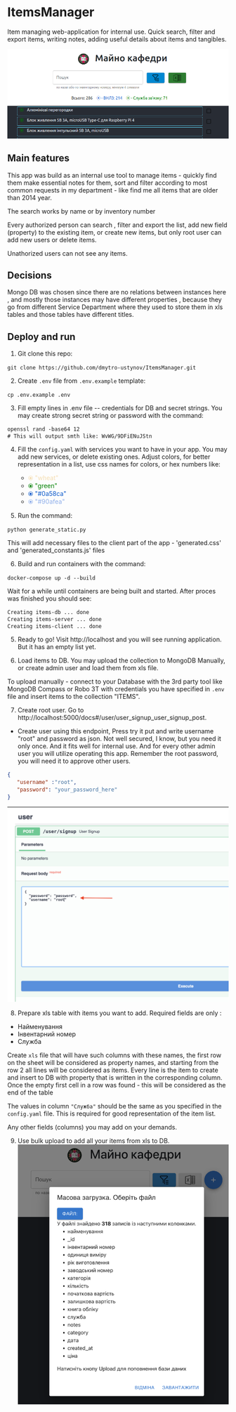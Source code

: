 # ItemsManager

Item managing web-application for internal use. Quick search, filter and export items, writing notes, adding useful details about items and tangibles.  

![img.png](images/img.png)

## Main features

This app was build as an internal use tool to manage items - quickly find them make essential notes for them, sort and filter according to most common requests in my department - like find me all items that are older than 2014 year.

The search works by name or by inventory number

Every authorized person can search , filter and export the list, add new field (property) to the existing item, or create new items, but only root user can add new users or delete items.

Unathorized users can not see any items.

## Decisions

Mongo DB was chosen since there are no relations between instances here , and mostly those instances may have different properties , because they go from different Service Department where they used to store them in xls tables and those tables have different titles.

## Deploy and run

1. Git clone this repo:
   
 ```git clone https://github.com/dmytro-ustynov/ItemsManager.git``` 
 
 
2. Create `.env` file from `.env.example` template:

 ```cp .env.example .env```
 

3. Fill empty lines in .env file -- credentials for DB and secret strings. You may create strong secret string or password with the  command:

```
openssl rand -base64 12 
# This will output smth like: WvWG/9DFiENuJStn 
```

4. Fill the `config.yaml` with  services you want to have in your app. You may add new services, or delete existing ones. Adjust colors, for better representation in a list, use css names for colors, or hex  numbers like:

   * <span style="color:wheat;"> ⦿ "wheat"</span>
   * <span style="color:green;"> ⦿  "green"</span>
   * <span style="color:#0a58ca;"> ⦿ "#0a58ca"</span>
   * <span style="color:#90afea;"> ⦿ "#90afea"</span>
    
    
6. Run the command:

`python generate_static.py`

This will add necessary files to the client part of the app - 'generated.css' and 'generated_constants.js' files

6. Build and run containers with the command:

`docker-compose up -d --build`

Wait for a while until containers are being built and started.
After proces was finished you should see:
```
Creating items-db ... done
Creating items-server ... done
Creating items-client ... done
```

5. Ready to go! Visit http://localhost and you will see running application. But it has an empty list yet.


6. Load items to DB. You may upload the collection to MongoDB Manually, or create admin user and load them from xls file.

To upload manually - connect to your Database with the 3rd party tool like MongoDB Compass or Robo 3T with credentials you have specified in `.env` file and insert items to the collection "ITEMS".

7. Create root user. Go to http://localhost:5000/docs#/user/user_signup_user_signup_post. 
 - Create user using this endpoint, Press try it put and write username "root" and password as json. Not well secured, I know, but you need it only once. And it fits well for internal use. And for every other admin user you will utilize operating this app. Remember the root password, you will need it to approve other users.
```json
{
   "username" :"root", 
   "password": "your_password_here"
}
 ``` 
   ![img3.png](images/img3.png)

8. Prepare xls table with items you want to add.
Required fields are only :
- Найменування
- Інвентарний номер
- Служба

Create `xls` file that will have such columns with these names, the first row on the sheet will be considered as property names, and starting from the row 2 all lines will be considered as items. Every line is the item to create and insert to DB with property that is written in the corresponding column. Once the empty first cell in a row was found - this will be considered as the end of the table

The values in column `"Служба"` should be the same as you specified in the `config.yaml` file. This is required for good representation of the item list.

Any other fields (columns) you may add on your demands.

9. Use bulk upload to add all your items from xls to DB.
![img2.png](images/img2.png)

